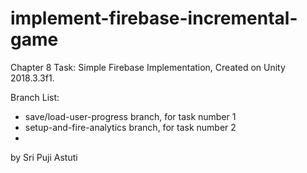 # implement-firebase-incremental-game

Chapter 8 Task: Simple Firebase Implementation, Created on Unity 2018.3.3f1.

Branch List:
- save/load-user-progress branch, for task number 1
- setup-and-fire-analytics branch, for task number 2
- 
by Sri Puji Astuti
